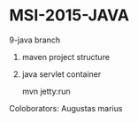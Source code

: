# MSI-2015-JAVA

9-java branch

   1. maven project structure
   2. java servlet container

         mvn jetty:run

Coloborators:
Augustas
marius
